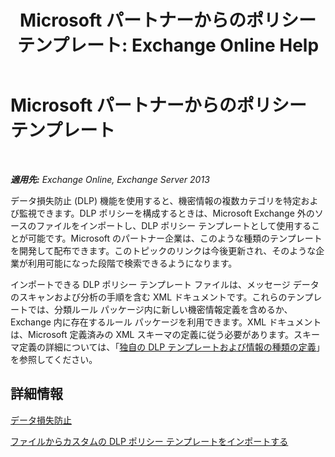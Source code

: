 ﻿---
title: 'Microsoft パートナーからのポリシー テンプレート: Exchange Online Help'
TOCTitle: Microsoft パートナーからのポリシー テンプレート
ms:assetid: 0f95336e-b3ef-4041-9604-adf7b0b335fe
ms:mtpsurl: https://technet.microsoft.com/ja-jp/library/JJ619284(v=EXCHG.150)
ms:contentKeyID: 49115912
ms.date: 05/22/2018
mtps_version: v=EXCHG.150
ms.translationtype: HT
---

# Microsoft パートナーからのポリシー テンプレート

 

_**適用先:** Exchange Online, Exchange Server 2013_

データ損失防止 (DLP) 機能を使用すると、機密情報の複数カテゴリを特定および監視できます。DLP ポリシーを構成するときは、Microsoft Exchange 外のソースのファイルをインポートし、DLP ポリシー テンプレートとして使用することが可能です。Microsoft のパートナー企業は、このような種類のテンプレートを開発して配布できます。このトピックのリンクは今後更新され、そのような企業が利用可能になった段階で検索できるようになります。

インポートできる DLP ポリシー テンプレート ファイルは、メッセージ データのスキャンおよび分析の手順を含む XML ドキュメントです。これらのテンプレートでは、分類ルール パッケージ内に新しい機密情報定義を含めるか、Exchange 内に存在するルール パッケージを利用できます。XML ドキュメントは、Microsoft 定義済みの XML スキーマの定義に従う必要があります。スキーマ定義の詳細については、「[独自の DLP テンプレートおよび情報の種類の定義](define-your-own-dlp-templates-and-information-types-exchange-2013-help.md)」を参照してください。

## 詳細情報

[データ損失防止](technical-overview-of-dlp-data-loss-prevention-in-exchange.md)

[ファイルからカスタムの DLP ポリシー テンプレートをインポートする](import-a-custom-dlp-policy-template-from-a-file-exchange-2013-help.md)

